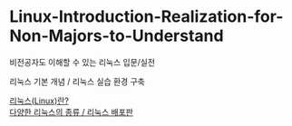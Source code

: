# Linux-Introduction-Realization-for-Non-Majors-to-Understand
비전공자도 이해할 수 있는 리눅스 입문/실전

<p>리눅스 기본 개념 / 리눅스 실습 환경 구축<p/>
    <a href="https://stbhg5.tistory.com/566">리눅스(Linux)란?</a><br/>
    <a href="https://stbhg5.tistory.com/567">다양한 리눅스의 종류 / 리눅스 배포판</a><br/>
    <br/>
